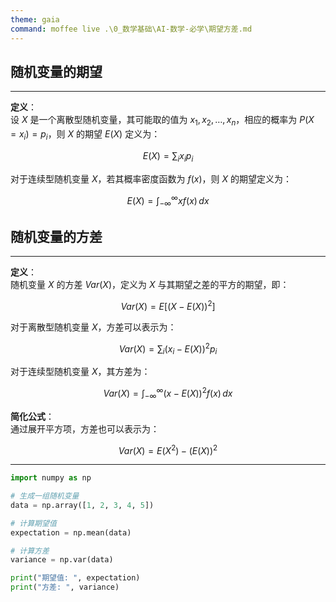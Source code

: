 ```yaml
---
theme: gaia
command: moffee live .\0_数学基础\AI-数学-必学\期望方差.md
---
```


## 随机变量的期望

---

**定义**：  
设 $X$ 是一个离散型随机变量，其可能取的值为 $x_1, x_2, \dots, x_n$，相应的概率为 $P(X = x_i) = p_i$，则 $X$ 的期望 $E(X)$ 定义为：

$$
E(X) = \sum_{i} x_i p_i
$$

对于连续型随机变量 $X$，若其概率密度函数为 $f(x)$，则 $X$ 的期望定义为：

$$
E(X) = \int_{-\infty}^{\infty} x f(x) \, dx
$$

## 随机变量的方差

---

**定义**：  
随机变量 $X$ 的方差 $Var(X)$，定义为 $X$ 与其期望之差的平方的期望，即：

$$
Var(X) = E\left[(X - E(X))^2\right]
$$

对于离散型随机变量 $X$，方差可以表示为：

$$
Var(X) = \sum_{i} (x_i - E(X))^2 p_i
$$

对于连续型随机变量 $X$，其方差为：

$$
Var(X) = \int_{-\infty}^{\infty} (x - E(X))^2 f(x) \, dx
$$

**简化公式**：  
通过展开平方项，方差也可以表示为：

$$
Var(X) = E(X^2) - (E(X))^2
$$

---

```python
import numpy as np

# 生成一组随机变量
data = np.array([1, 2, 3, 4, 5])

# 计算期望值
expectation = np.mean(data)

# 计算方差
variance = np.var(data)

print("期望值: ", expectation)
print("方差: ", variance)
```
